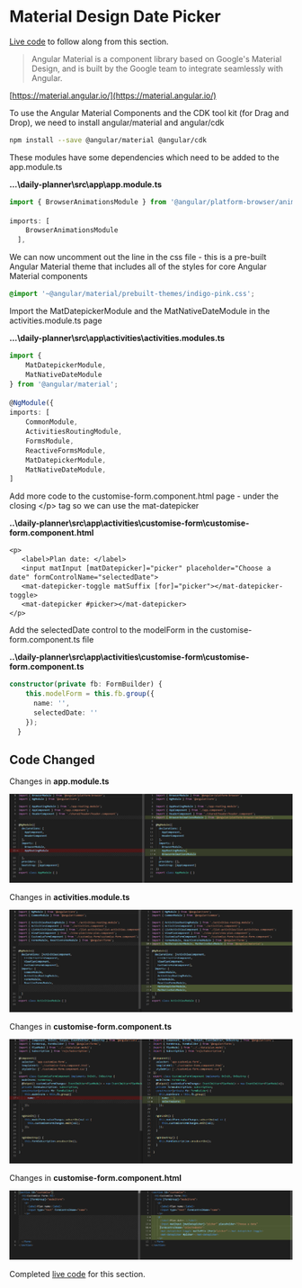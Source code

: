 # Material Design Date Picker

[Live code](https://stackblitz.com/edit/s8-subscribe-unsubscribe-ondestroy) to follow along from this section.

> Angular Material is a component library based on Google's Material Design, and is built by the Google team to integrate seamlessly with Angular.

[https://material.angular.io/](https://material.angular.io/)

To use the Angular Material Components and the CDK tool kit \(for Drag and Drop\), we need to install angular/material and angular/cdk

```bash
npm install --save @angular/material @angular/cdk
```

These modules have some dependencies which need to be added to the app.module.ts

**...\daily-planner\src\app\app.module.ts**

```typescript
import { BrowserAnimationsModule } from '@angular/platform-browser/animations';

imports: [
    BrowserAnimationsModule
  ],
```

We can now uncomment out the line in the css file - this is a pre-built Angular Material theme that includes all of the styles for core Angular Material components

```css
@import '~@angular/material/prebuilt-themes/indigo-pink.css';
```

Import the MatDatepickerModule and the MatNativeDateModule in the activities.module.ts page

**...\daily-planner\src\app\activities\activities.modules.ts**

```typescript
import {
    MatDatepickerModule,
    MatNativeDateModule
} from '@angular/material';

@NgModule({
imports: [
    CommonModule,
    ActivitiesRoutingModule,
    FormsModule,
    ReactiveFormsModule,
    MatDatepickerModule,
    MatNativeDateModule,
]
```

Add more code to the customise-form.component.html page - under the closing &lt;/p&gt; tag so we can use the mat-datepicker

**..\daily-planner\src\app\activities\customise-form\customise-form.component.html**

```markup
<p>
   <label>Plan date: </label>
   <input matInput [matDatepicker]="picker" placeholder="Choose a date" formControlName="selectedDate">
   <mat-datepicker-toggle matSuffix [for]="picker"></mat-datepicker-toggle>
   <mat-datepicker #picker></mat-datepicker>
</p>
```

Add the selectedDate control to the modelForm in the customise-form.component.ts file

**..\daily-planner\src\app\activities\customise-form\customise-form.component.ts**

```typescript
constructor(private fb: FormBuilder) {
    this.modelForm = this.fb.group({
      name: '',
      selectedDate: ''
    });
  }
```

## Code Changed

Changes in **app.module.ts**

![Figure: Final app.module.ts code](../.gitbook/assets/appmodulets2.PNG)

Changes in **activities.module.ts**

![Figure: Final activities.module.ts code](../.gitbook/assets/activitiesmodule2.PNG)

Changes in **customise-form.component.ts** 

![Figure: Final customise-form.component.ts code](../.gitbook/assets/customisets3.PNG)

Changes in **customise-form.component.html** 

![Figure: Final customise-form.component.html code](../.gitbook/assets/customisehtml2.PNG)

Completed [live code](https://stackblitz.com/edit/s9-material-design-date-picker) for this section.

